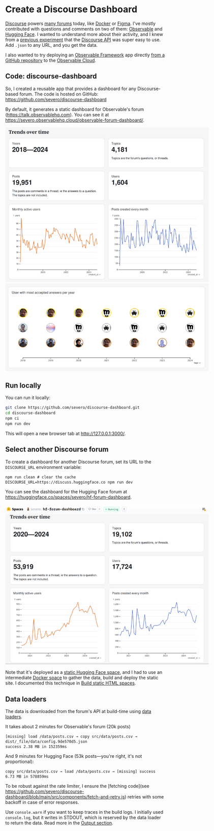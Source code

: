 # Create a Discourse Dashboard

[Discourse](https://discourse.org/) powers [many forums](https://discourse.org/customers) today, like [Docker](https://forums.docker.com/) or [Figma](https://forum.figma.com/). I've mostly contributed with questions and comments on two of them: [Observable](https://talk.observablehq.com/) and [Hugging Face](https://discuss.huggingface.co/). I wanted to understand more about their activity, and I knew from a [previous experiment](https://observablehq.com/@severo/top-posters-on-observablehq-forum) that the [Discourse API](https://docs.discourse.org/) was super easy to use. Add `.json` to any URL, and you get the data.

I also wanted to try deploying an [Observable Framework](https://observablehq.com/framework/) app directly [from a GitHub repository](https://observablehq.com/release-notes/2024-09-24-add-data-apps-from-github) to the [Observable Cloud](https://observablehq.com/release-notes/2024-09-10-observable-cloud).

## Code: discourse-dashboard

So, I created a reusable app that provides a dashboard for any Discourse-based forum. The code is hosted on GitHub: https://github.com/severo/discourse-dashboard

By default, it generates a static dashboard for Observable's forum (https://talk.observablehq.com). You can see it at https://severo.observablehq.cloud/observable-forum-dashboard/.

<img style="max-width: 640px;" src="./observable-1.png" alt="Dashboard of the Observable forum" />
<img style="max-width: 640px;" src="./observable-2.png" alt="Plot with the three users who had most accepted answers every year" />

## Run locally

You can run it locally:

```bash
git clone https://github.com/severo/discourse-dashboard.git
cd discourse-dashboard
npm ci
npm run dev
```

This will open a new browser tab at http://127.0.0.1:3000/.

## Select another Discourse forum

To create a dashboard for another Discourse forum, set its URL to the `DISCOURSE_URL` environment variable:

```
npm run clean # clear the cache
DISCOURSE_URL=https://discuss.huggingface.co npm run dev
```

You can see the dashboard for the Hugging Face forum at https://huggingface.co/spaces/severo/hf-forum-dashboard.

<img style="max-width: 640px;" src="./huggingface-1.png" alt="Dashboard of the Hugging Face forum" />

Note that it's deployed as a [static Hugging Face space](https://huggingface.co/docs/hub/spaces-sdks-static), and I had to use an intermediate [Docker space](https://huggingface.co/spaces/severo/build-hf-forum-dashboard) to gather the data, build and deploy the static site. I documented this technique in [Build static HTML spaces](https://huggingface.co/blog/severo/build-static-html-spaces).

## Data loaders

The data is downloaded from the forum's API at build-time using [data loaders](https://observablehq.com/framework/data-loaders).

It takes about 2 minutes for Observable's forum (20k posts)

```
[missing] load /data/posts.csv → copy src/data/posts.csv → dist/_file/data/config.9de570d5.json
success 2.38 MB in 152359ms
```

And 9 minutes for Hugging Face (53k posts—you're right, it's not proportional):

```
copy src/data/posts.csv → load /data/posts.csv → [missing] success 6.73 MB in 578859ms
```

To be robust against the rate limiter, I ensure the [fetching code](see https://github.com/severo/discourse-dashboard/blob/main/src/components/fetch-and-retry.js) retries with some backoff in case of error responses.

<div class="note">
  
Use `console.warn` if you want to keep traces in the build logs. I initially used `console.log`, but it writes in STDOUT, which is reserved by the data loader to return the data. Read more in the [Output section](https://observablehq.com/framework/data-loaders#output).
  
</div>
